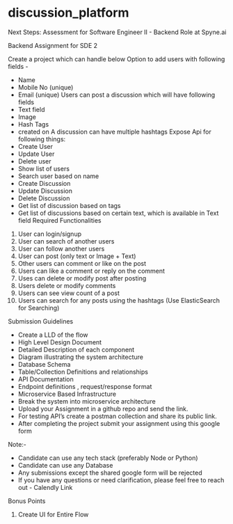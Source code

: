 # discussion_platform
Next Steps: Assessment for Software Engineer II - Backend Role at Spyne.ai



Backend Assignment for SDE 2

Create a project which can handle below
Option to add users with following fields -
- Name
- Mobile No (unique)
- Email (unique)
Users can post a discussion which will have following fields
- Text field
- Image
- Hash Tags
- created on
A discussion can have multiple hashtags
Expose Api for following things:
- Create User
- Update User
- Delete user
- Show list of users
- Search user based on name
- Create Discussion
- Update Discussion
- Delete Discussion
- Get list of discussion based on tags
- Get list of discussions based on certain text, which is available in Text field
Required Functionalities
1. User can login/signup
2. User can search of another users
3. User can follow another users
4. User can post (only text or Image + Text)
5. Other users can comment or like on the post
6. Users can like a comment or reply on the comment
7. Uses can delete or modify post after posting
8. Users delete or modify comments
9. Users can see view count of a post
10. Users can search for any posts using the hashtags (Use ElasticSearch for Searching)

Submission Guidelines
- Create a LLD of the flow
- High Level Design Document
- Detailed Description of each component
- Diagram illustrating the system architecture
- Database Schema
- Table/Collection Definitions and relationships
- API Documentation
- Endpoint definitions , request/response format
- Microservice Based Infrastructure
- Break the system into microservice architecture
- Upload your Assignment in a github repo and send the link.
- For testing API’s create a postman collection and share its public link.
- After completing the project submit your assignment using this google form

Note:-
- Candidate can use any tech stack (preferably Node or Python)
- Candidate can use any Database
- Any submissions except the shared google form will be rejected
- If you have any questions or need clarification, please feel free to reach out - Calendly
Link

Bonus Points

1. Create UI for Entire Flow
